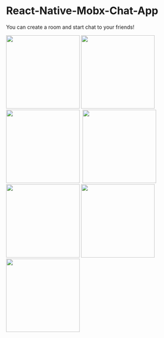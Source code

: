 # React-Native-Mobx-Chat-App

You can create a room and start chat to your friends!

<img src="https://user-images.githubusercontent.com/74016134/228820258-b1e17f15-0b2d-48f7-bd61-211715c5e85b.jpg" data-canonical-src="https://user-images.githubusercontent.com/74016134/228820258-b1e17f15-0b2d-48f7-bd61-211715c5e85b.jpg" width="200" />&nbsp;<img src="https://user-images.githubusercontent.com/74016134/228820272-c955373d-547e-4346-b86b-9609b6d00030.jpg" data-canonical-src="https://user-images.githubusercontent.com/74016134/228820272-c955373d-547e-4346-b86b-9609b6d00030.jpg" width="200" />&nbsp;<img src="https://user-images.githubusercontent.com/74016134/228823299-e3277c48-e9d1-49d9-9aa1-57881a588ff7.jpg" data-canonical-src="https://user-images.githubusercontent.com/74016134/228823299-e3277c48-e9d1-49d9-9aa1-57881a588ff7.jpg" width="200" />&nbsp;  <img src="https://user-images.githubusercontent.com/74016134/228823663-4f4c2070-5d9f-471a-a9d9-f52124219ea7.jpg" data-canonical-src="https://user-images.githubusercontent.com/74016134/228823663-4f4c2070-5d9f-471a-a9d9-f52124219ea7.jpg" width="200" />&nbsp;<img src="https://user-images.githubusercontent.com/74016134/228823681-f900a110-41f1-4ee5-ab7d-184a5f8413d8.jpg" data-canonical-src="https://user-images.githubusercontent.com/74016134/228823681-f900a110-41f1-4ee5-ab7d-184a5f8413d8.jpg" width="200" />&nbsp;<img src="https://user-images.githubusercontent.com/74016134/228823688-ed1a4384-84fb-47b8-a721-3d891a1dc6b1.jpg" data-canonical-src="https://user-images.githubusercontent.com/74016134/228823688-ed1a4384-84fb-47b8-a721-3d891a1dc6b1.jpg" width="200" />&nbsp;<img src="https://user-images.githubusercontent.com/74016134/228823694-2691b5bb-3436-44d6-8500-6d8bb282d043.jpg" data-canonical-src="https://user-images.githubusercontent.com/74016134/228823694-2691b5bb-3436-44d6-8500-6d8bb282d043.jpg" width="200" />
